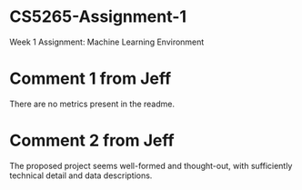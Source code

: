 # CS5265-Assignment-1
Week 1 Assignment: Machine Learning Environment

# Comment 1 from Jeff
There are no metrics present in the readme. 

# Comment 2 from Jeff
The proposed project seems well-formed and thought-out, with sufficiently technical detail and data descriptions.
